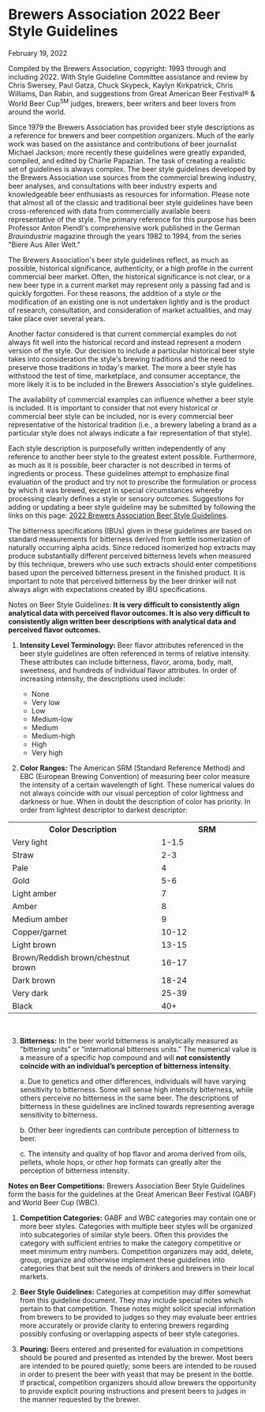 # Brewers Association 2022 Beer Style Guidelines

February 19, 2022

Compiled by the Brewers Association, copyright: 1993 through and including 2022. With Style Guideline Committee assistance and review by Chris Swersey, Paul Gatza, Chuck Skypeck, Kaylyn Kirkpatrick, Chris Williams, Dan Rabin, and suggestions from Great American Beer Festival® & World Beer Cup<sup>SM</sup> judges, brewers, beer writers and beer lovers from around the world.

Since 1979 the Brewers Association has provided beer style descriptions as a reference for brewers and beer competition organizers. Much of the early work was based on the assistance and contributions of beer journalist Michael Jackson; more recently these guidelines were greatly expanded, compiled, and edited by Charlie Papazian. The task of creating a realistic set of guidelines is always complex. The beer style guidelines developed by the Brewers Association use sources from the commercial brewing industry, beer analyses, and consultations with beer industry experts and knowledgeable beer enthusiasts as resources for information. Please note that almost all of the classic and traditional beer style guidelines have been cross-referenced with data from commercially available beers representative of the style. The primary reference for this purpose has been Professor Anton Piendl's comprehensive work published in the German _Brauindustrie_ magazine through the years 1982 to 1994, from the series "Biere Aus Aller Welt."

The Brewers Association's beer style guidelines reflect, as much as possible, historical significance, authenticity, or a high profile in the current commercial beer market. Often, the historical significance is not clear, or a new beer type in a current market may represent only a passing fad and is quickly forgotten. For these reasons, the addition of a style or the modification of an existing one is not undertaken lightly and is the product of research, consultation, and consideration of market actualities, and may take place over several years.

Another factor considered is that current commercial examples do not always fit well into the historical record and instead represent a modern version of the style. Our decision to include a particular historical beer style takes into consideration the style's brewing traditions and the need to preserve those traditions in today's market. The more a beer style has withstood the test of time, marketplace, and consumer acceptance, the more likely it is to be included in the Brewers Association's style guidelines.

The availability of commercial examples can influence whether a beer style is included. It is important to consider that not every historical or commercial beer style can be included, nor is every commercial beer representative of the historical tradition (i.e., a brewery labeling a brand as a particular style does not always indicate a fair representation of that style).

Each style description is purposefully written independently of any reference to another beer style to the greatest extent possible. Furthermore, as much as it is possible, beer character is not described in terms of ingredients or process. These guidelines attempt to emphasize final evaluation of the product and try not to proscribe the formulation or process by which it was brewed, except in special circumstances whereby processing clearly defines a style or sensory outcomes. Suggestions for adding or updating a beer style guideline may be submitted by following the links on this page: [2022 Brewers Association Beer Style Guidelines](https://www.brewersassociation.org/edu/brewers-association-beer-style-guidelines/#tab-submitsuggestions).

The bitterness specifications (IBUs) given in these guidelines are based on standard measurements for bitterness derived from kettle isomerization of naturally occurring alpha acids. Since reduced isomerized hop extracts may produce substantially different perceived bitterness levels when measured by this technique, brewers who use such extracts should enter competitions based upon the perceived bitterness present in the finished product. It is important to note that perceived bitterness by the beer drinker will not always align with expectations created by IBU specifications.

Notes on Beer Style Guidelines: **It is very difficult to consistently align analytical data with perceived flavor outcomes. It is also very difficult to consistently align written beer descriptions with analytical data and perceived flavor outcomes.**

1. **Intensity Level Terminology:** Beer flavor attributes referenced in the beer style guidelines are often referenced in terms of relative intensity. These attributes can include bitterness, flavor, aroma, body, malt, sweetness, and hundreds of individual flavor attributes. In order of increasing intensity, the descriptions used include:
    - None
    - Very low
    - Low
    - Medium-low
    - Medium
    - Medium-high
    - High
    - Very high    
    
2. **Color Ranges:** The American SRM (Standard Reference Method) and EBC (European Brewing Convention) of measuring beer color measure the intensity of a certain wavelength of light. These numerical values do not always coincide with our visual perception of color lightness and darkness or hue. When in doubt the description of color has priority. In order from lightest descriptor to darkest descriptor:

<html>
<table>
	<tr>
		<th><strong><bold>Color Description</bold></strong></th>
		<th><strong><bold>SRM</bold></strong></th>
	</tr>
	<tr>
		<td width="60%">Very light</td>
		<td width="40%">1-1.5</td>
	</tr>
	<tr>
		<td>Straw</td>
		<td>2-3</td>
	</tr>
	<tr>
		<td>Pale</td>
		<td>4</td>
	</tr>
	<tr>
		<td>Gold</td>
		<td>5-6</td>
	</tr>
	<tr>
		<td>Light amber</td>
		<td>7</td>
	</tr>
	<tr>
		<td>Amber</td>
		<td>8</td>
	</tr>
	<tr>
		<td>Medium amber</td>
		<td>9</td>
	</tr>
	<tr>
		<td>Copper/garnet</td>
		<td>10-12</td>
	</tr>
	<tr>
		<td>Light brown</td>
		<td>13-15</td>
	</tr>
	<tr>
		<td>Brown/Reddish brown/chestnut brown</td>
		<td>16-17</td>
	</tr>
	<tr>
		<td>Dark brown</td>
		<td>18-24</td>
	</tr>
	<tr>
		<td>Very dark</td>
		<td>25-39</td>
	</tr>
	<tr>
		<td>Black</td>
		<td>40+</td>
	</tr>
</table>
<p>&nbsp;</p>
</html>


3. **Bitterness:**  In the beer world bitterness is analytically measured as “bittering units” or “international bitterness units.” The numerical value is a measure of a specific hop compound and will **not consistently coincide with an individual’s perception of bitterness intensity**.

    a. Due to genetics and other differences, individuals will have varying sensitivity to bitterness. Some will sense high intensity bitterness, while others perceive no bitterness in the same beer. The descriptions of bitterness in these guidelines are inclined towards representing average sensitivity to bitterness.

    b. Other beer ingredients can contribute perception of bitterness to beer.

    c. The intensity and quality of hop flavor and aroma derived from oils, pellets, whole hops, or other hop formats can greatly alter the perception of bitterness intensity.

**Notes on Beer Competitions:** Brewers Association Beer Style Guidelines form the basis for the guidelines at the Great American Beer Festival (GABF) and World Beer Cup (WBC).

1. **Competition Categories:** GABF and WBC categories may contain one or more beer styles. Categories with multiple beer styles will be organized into subcategories of similar style beers. Often this provides the category with sufficient entries to make the category competitive or meet minimum entry numbers. Competition organizers may add, delete, group, organize and otherwise implement these guidelines into categories that best suit the needs of drinkers and brewers in their local markets.

2. **Beer Style Guidelines:** Categories at competition may differ somewhat from this guideline document. They may include special notes which pertain to that competition. These notes might solicit special information from brewers to be provided to judges so they may evaluate beer entries more accurately or provide clarity to entering brewers regarding possibly confusing or overlapping aspects of beer style categories.

3. **Pouring:** Beers entered and presented for evaluation in competitions should be poured and presented as intended by the brewer. Most beers are intended to be poured quietly; some beers are intended to be roused in order to present the beer with yeast that may be present in the bottle. If practical, competition organizers should allow brewers the opportunity to provide explicit pouring instructions and present beers to judges in the manner requested by the brewer.
